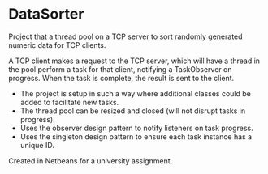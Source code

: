 # DataSorter
Project that a thread pool on a TCP server to sort randomly generated numeric data for TCP clients.

A TCP client makes a request to the TCP server, which will have a thread in the pool perform a task for that client, notifying a TaskObserver on progress. When the task is complete, the result is sent to the client.
- The project is setup in such a way where additional classes could be added to facilitate new tasks.
- The thread pool can be resized and closed (will not disrupt tasks in progress).
- Uses the observer design pattern to notify listeners on task progress.
- Uses the singleton design pattern to ensure each task instance has a unique ID.

Created in Netbeans for a university assignment.
